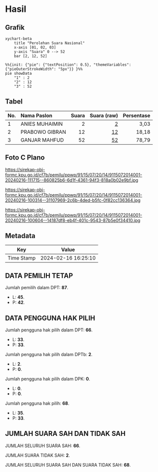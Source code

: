 # Hasil

## Grafik

```mermaid
xychart-beta
    title "Perolehan Suara Nasional"
    x-axis [01, 02, 03]
    y-axis "Suara" 0 --> 52
    bar [2, 12, 52]
```

```mermaid
%%{init: {"pie": {"textPosition": 0.5}, "themeVariables": {"pieOuterStrokeWidth": "5px"}} }%%
pie showData
    "1" : 2
    "2" : 12
    "3" : 52
```

## Tabel

| No. | Nama Paslon    | Suara | Suara (raw) | Persentase |
|:--- |:-------------- | -----:| -----------:| ----------:|
| 1   | ANIES MUHAIMIN | 2     | [2][p-1]    | 3,03       |
| 2   | PRABOWO GIBRAN | 12    | [12][p-2]   | 18,18      |
| 3   | GANJAR MAHFUD  | 52    | [52][p-3]   | 78,79      |


[p-1]: https://github.com/gigit-pemilu/pemilu-2024/blob/main/pilpres/hitung-suara/sub/91-papua/sub/15-waropen/sub/07-risei-sayati/sub/2014-mui/sub/001-tps/sub/paslon-1.txt
[p-2]: https://github.com/gigit-pemilu/pemilu-2024/blob/main/pilpres/hitung-suara/sub/91-papua/sub/15-waropen/sub/07-risei-sayati/sub/2014-mui/sub/001-tps/sub/paslon-2.txt
[p-3]: https://github.com/gigit-pemilu/pemilu-2024/blob/main/pilpres/hitung-suara/sub/91-papua/sub/15-waropen/sub/07-risei-sayati/sub/2014-mui/sub/001-tps/sub/paslon-3.txt

## Foto C Plano

https://sirekap-obj-formc.kpu.go.id/cf7b/pemilu/ppwp/91/15/07/20/14/9115072014001-20240216-111715--860825b6-6d1f-4361-94f3-818a0b02e9bf.jpg

https://sirekap-obj-formc.kpu.go.id/cf7b/pemilu/ppwp/91/15/07/20/14/9115072014001-20240216-100314--31107969-2c6b-4ded-b5fc-0f82cc136364.jpg

https://sirekap-obj-formc.kpu.go.id/cf7b/pemilu/ppwp/91/15/07/20/14/9115072014001-20240216-100604--14187df8-eb4f-401c-9543-87b5e0f34410.jpg


## Metadata

| Key        | Value               |
| ---------- | ------------------- |
| Time Stamp | 2024-02-16 16:25:10 |


## DATA PEMILIH TETAP

Jumlah pemilih dalam DPT: **87**.
 * L: **45**.
 * P: **42**.

## DATA PENGGUNA HAK PILIH

Jumlah pengguna hak pilih dalam DPT: **66**.
 * L: **33**.
 * P: **33**.

Jumlah pengguna hak pilih dalam DPTb: **2**.
 * L: **2**.
 * P: **0**.

Jumlah pengguna hak pilih dalam DPK: **0**.
 * L: **0**.
 * P: **0**.

Jumlah pengguna hak pilih: **68**.
 * L: **35**.
 * P: **33**.

## JUMLAH SUARA SAH DAN TIDAK SAH

JUMLAH SELURUH SUARA SAH: **66**.

JUMLAH SUARA TIDAK SAH: **2**.

JUMLAH SELURUH SUARA SAH DAN SUARA TIDAK SAH: **68**.


